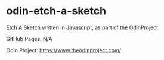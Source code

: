 # odin-etch-a-sketch

Etch A Sketch written in Javascript, as part of the OdinProject

GitHub Pages: N/A

Odin Project: https://www.theodinproject.com/
